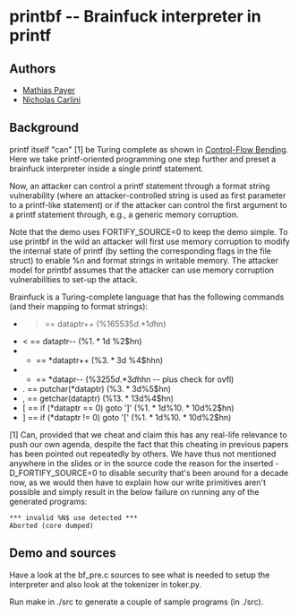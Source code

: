 # printbf -- Brainfuck interpreter in printf

## Authors
* [Mathias Payer](http://nebelwelt.net)
* [Nicholas Carlini](http://nicholas.carlini.com)

## Background
printf itself "can" [1] be Turing complete as shown in [Control-Flow
Bending](http://nebelwelt.net/publications/#15SEC). Here we take
printf-oriented programming one step further and preset a brainfuck
interpreter inside a single printf statement.

Now, an attacker can control a printf statement through a format string
vulnerability (where an attacker-controlled string is used as first
parameter to a printf-like statement) or if the attacker can control the
first argument to a printf statement through, e.g., a generic memory
corruption.

Note that the demo uses FORTIFY_SOURCE=0 to keep the demo simple. To use
printbf in the wild an attacker will first use memory corruption to modify
the internal state of printf (by setting the corresponding flags in the file
struct) to enable %n and format strings in writable memory. The attacker
model for printbf assumes that the attacker can use memory corruption
vulnerabilities to set-up the attack.

Brainfuck is a Turing-complete language that has the following commands (and
their mapping to format strings):

* > == dataptr++  (%1$65535d%1$.*1$d%2$hn)
* < == dataptr--  (%1$.*1$d %2$hn)
* + == *dataptr++  (%3$.*3$d %4$hhn)
* - == *datapr--  (%3$255d%3$.*3$d%4$hhn -- plus check for ovfl)
* . == putchar(*dataptr)  (%3$.*3$d%5$hn)
* , == getchar(dataptr)  (%13$.*13$d%4$hn)
* [ == if (*dataptr == 0) goto ']'  (%1$.*1$d%10$.*10$d%2$hn)
* ] == if (*dataptr != 0) goto '['  (%1$.*1$d%10$.*10$d%2$hn)

[1] Can, provided that we cheat and claim this has any real-life relevance to push our own agenda, despite the fact that this cheating in previous papers has been pointed out repeatedly by others.  We have thus not mentioned anywhere in the slides or in the source code the reason for the inserted -D_FORTIFY_SOURCE=0 to disable security that's been around for a decade now, as we would then have to explain how our write primitives aren't possible and simply result in the below failure on running any of the generated programs:

    *** invalid %N$ use detected ***
    Aborted (core dumped)


## Demo and sources
Have a look at the bf_pre.c sources to see what is needed to setup the
interpreter and also look at the tokenizer in toker.py.

Run make in ./src to generate a couple of sample programs (in ./src).
